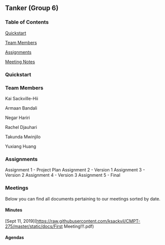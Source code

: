 ## Tanker (Group 6)

### Table of Contents  
[Quickstart](#quickstart)

[Team Members](#team-members)

[Assignments](#assignments)

[Meeting Notes](#meeting-notes)  

### Quickstart

### Team Members

Kai Sackville-Hii

Armaan Bandali

Negar Hariri

Rachel Djauhari

Takunda Mwinjilo

Yuxiang Huang

### Assignments

Assignment 1 - Project Plan
Assignment 2 - Version 1
Assignment 3 - Version 2
Assignment 4 - Version 3
Assignment 5 - Final

### Meetings

Below you can find all documents pertaining to our meetings sorted by date.

#### Minutes
[Sept 11, 2019](https://raw.githubusercontent.com/ksackvil/CMPT-275/master/static/docs/First Meeting!!!.pdf)

#### Agendas
